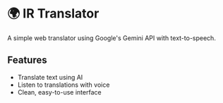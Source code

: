 # 🌍 IR Translator 

A simple web translator using Google's Gemini API with text-to-speech.

## Features
- Translate text using AI
- Listen to translations with voice
- Clean, easy-to-use interface
